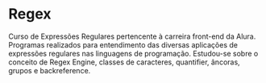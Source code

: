 # Regex
Curso de Expressões Regulares pertencente à carreira front-end da Alura. 
Programas realizados para entendimento das diversas aplicações de expressões regulares nas linguagens de programação. Estudou-se sobre o conceito de Regex Engine, classes de caracteres, quantifier, âncoras, grupos e backreference.